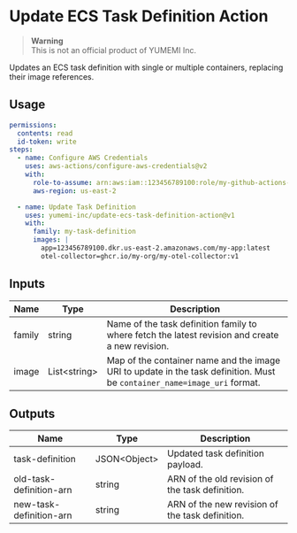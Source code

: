 # Update ECS Task Definition Action

> **Warning**  
> This is not an official product of YUMEMI Inc.

Updates an ECS task definition with single or multiple containers, replacing their image references.


## Usage

```yaml
permissions:
  contents: read
  id-token: write
steps:
  - name: Configure AWS Credentials
    uses: aws-actions/configure-aws-credentials@v2
    with:
      role-to-assume: arn:aws:iam::123456789100:role/my-github-actions-role
      aws-region: us-east-2

  - name: Update Task Definition
    uses: yumemi-inc/update-ecs-task-definition-action@v1
    with:
      family: my-task-definition
      images: |
        app=123456789100.dkr.us-east-2.amazonaws.com/my-app:latest
        otel-collector=ghcr.io/my-org/my-otel-collector:v1
```


## Inputs

| Name   | Type           | Description                                                                                                              |
|--------|----------------|--------------------------------------------------------------------------------------------------------------------------|
| family | string         | Name of the task definition family to where fetch the latest revision and create a new revision.                         |
| image  | List\<string\> | Map of the container name and the image URI to update in the task definition. Must be `container_name=image_uri` format. |                   |

## Outputs

| Name                    | Type           | Description                                     |
|-------------------------|----------------|-------------------------------------------------|
| task-definition         | JSON\<Object\> | Updated task definition payload.                |
| old-task-definition-arn | string         | ARN of the old revision of the task definition. |
| new-task-definition-arn | string         | ARN of the new revision of the task definition. |
